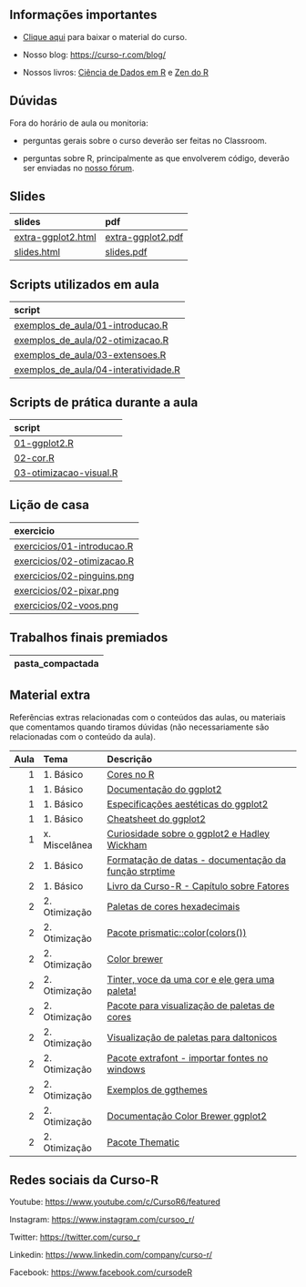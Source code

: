 
<!-- README.md is generated from README.Rmd. Please edit that file -->

## Informações importantes

-   [Clique
    aqui](https://github.com/curso-r/main-visualizacao/raw/master/material_do_curso.zip)
    para baixar o material do curso.

-   Nosso blog: <https://curso-r.com/blog/>

-   Nossos livros: [Ciência de Dados em R](https://livro.curso-r.com/) e
    [Zen do R](https://curso-r.github.io/zen-do-r/)

## Dúvidas

Fora do horário de aula ou monitoria:

-   perguntas gerais sobre o curso deverão ser feitas no Classroom.

-   perguntas sobre R, principalmente as que envolverem código, deverão
    ser enviadas no [nosso fórum](https://discourse.curso-r.com/).

## Slides

| slides                                                                                      | pdf                                                                                       |
|:--------------------------------------------------------------------------------------------|:------------------------------------------------------------------------------------------|
| [extra-ggplot2.html](https://curso-r.github.io/main-visualizacao/slides/extra-ggplot2.html) | [extra-ggplot2.pdf](https://curso-r.github.io/main-visualizacao/slides/extra-ggplot2.pdf) |
| [slides.html](https://curso-r.github.io/main-visualizacao/slides/slides.html)               | [slides.pdf](https://curso-r.github.io/main-visualizacao/slides/slides.pdf)               |

## Scripts utilizados em aula

| script                                                                                                                                  |
|:----------------------------------------------------------------------------------------------------------------------------------------|
| [exemplos_de_aula/01-introducao.R](https://github.com/curso-r/202210-visualizacao/blob/master/exemplos_de_aula/01-introducao.R)         |
| [exemplos_de_aula/02-otimizacao.R](https://github.com/curso-r/202210-visualizacao/blob/master/exemplos_de_aula/02-otimizacao.R)         |
| [exemplos_de_aula/03-extensoes.R](https://github.com/curso-r/202210-visualizacao/blob/master/exemplos_de_aula/03-extensoes.R)           |
| [exemplos_de_aula/04-interatividade.R](https://github.com/curso-r/202210-visualizacao/blob/master/exemplos_de_aula/04-interatividade.R) |

## Scripts de prática durante a aula

| script                                                                                                            |
|:------------------------------------------------------------------------------------------------------------------|
| [01-ggplot2.R](https://github.com/curso-r/202210-visualizacao/blob/main/pratica/01-ggplot2.R)                     |
| [02-cor.R](https://github.com/curso-r/202210-visualizacao/blob/main/pratica/02-cor.R)                             |
| [03-otimizacao-visual.R](https://github.com/curso-r/202210-visualizacao/blob/main/pratica/03-otimizacao-visual.R) |

## Lição de casa

| exercicio                                                                                              |
|:-------------------------------------------------------------------------------------------------------|
| [exercicios/01-introducao.R](https://curso-r.github.io/202210-visualizacao/exercicios/01-introducao.R) |
| [exercicios/02-otimizacao.R](https://curso-r.github.io/202210-visualizacao/exercicios/02-otimizacao.R) |
| [exercicios/02-pinguins.png](https://curso-r.github.io/202210-visualizacao/exercicios/02-pinguins.png) |
| [exercicios/02-pixar.png](https://curso-r.github.io/202210-visualizacao/exercicios/02-pixar.png)       |
| [exercicios/02-voos.png](https://curso-r.github.io/202210-visualizacao/exercicios/02-voos.png)         |

## Trabalhos finais premiados

| pasta_compactada |
|:-----------------|

## Material extra

Referências extras relacionadas com o conteúdos das aulas, ou materiais
que comentamos quando tiramos dúvidas (não necessariamente são
relacionadas com o conteúdo da aula).

| Aula | Tema           | Descrição                                                                                                                                                  |
|-----:|:---------------|:-----------------------------------------------------------------------------------------------------------------------------------------------------------|
|    1 | 1\. Básico     | [Cores no R](http://www.stat.columbia.edu/~tzheng/files/Rcolor.pdf)                                                                                        |
|    1 | 1\. Básico     | [Documentação do ggplot2](https://ggplot2.tidyverse.org/reference/index.html)                                                                              |
|    1 | 1\. Básico     | [Especificações aestéticas do ggplot2](https://ggplot2.tidyverse.org/articles/ggplot2-specs.html)                                                          |
|    1 | 1\. Básico     | [Cheatsheet do ggplot2](https://github.com/rstudio/cheatsheets/blob/main/data-visualization-2.1.pdf)                                                       |
|    1 | x\. Miscelânea | [Curiosidade sobre o ggplot2 e Hadley Wickham](https://www.reddit.com/r/dataisbeautiful/comments/3mp9r7/im_hadley_wickham_chief_scientist_at_rstudio_and/) |
|    2 | 1\. Básico     | [Formatação de datas - documentação da função strptime](https://www.rdocumentation.org/packages/base/versions/3.6.2/topics/strptime)                       |
|    2 | 1\. Básico     | [Livro da Curso-R - Capítulo sobre Fatores](https://livro.curso-r.com/7-6-forcats.html)                                                                    |
|    2 | 2\. Otimização | [Paletas de cores hexadecimais](https://coolors.co/generate)                                                                                               |
|    2 | 2\. Otimização | [Pacote prismatic::color(colors())](https://emilhvitfeldt.github.io/prismatic/)                                                                            |
|    2 | 2\. Otimização | [Color brewer](https://colorbrewer2.org/#type=sequential&scheme=BuGn&n=3)                                                                                  |
|    2 | 2\. Otimização | [Tinter, voce da uma cor e ele gera uma paleta!](https://github.com/sebdalgarno/tinter)                                                                    |
|    2 | 2\. Otimização | [Pacote para visualização de paletas de cores](https://github.com/EmilHvitfeldt/paletteer)                                                                 |
|    2 | 2\. Otimização | [Visualização de paletas para daltonicos](https://davidmathlogic.com/colorblind/#%23D81B60-%231E88E5-%23FFC107-%23004D40)                                  |
|    2 | 2\. Otimização | [Pacote extrafont - importar fontes no windows](https://github.com/wch/extrafont)                                                                          |
|    2 | 2\. Otimização | [Exemplos de ggthemes](https://yutannihilation.github.io/allYourFigureAreBelongToUs/ggthemes/)                                                             |
|    2 | 2\. Otimização | [Documentação Color Brewer ggplot2](https://ggplot2.tidyverse.org/reference/scale_brewer.html)                                                             |
|    2 | 2\. Otimização | [Pacote Thematic](https://rstudio.github.io/thematic/index.html)                                                                                           |

## Redes sociais da Curso-R

Youtube: <https://www.youtube.com/c/CursoR6/featured>

Instagram: <https://www.instagram.com/cursoo_r/>

Twitter: <https://twitter.com/curso_r>

Linkedin: <https://www.linkedin.com/company/curso-r/>

Facebook: <https://www.facebook.com/cursodeR>
